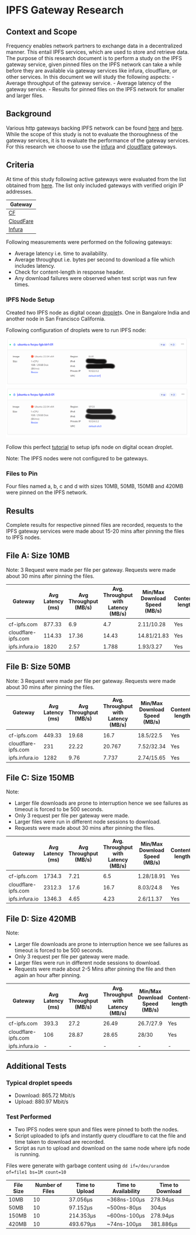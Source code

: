 # IPFS Gateway Research

## Context and Scope

Frequency enables network partners to exchange data in a decentralized manner. This entail IPFS services, which are used to store and retrieve data. The purpose of this research document is to perform a study on the IPFS gateway service, given pinned files on the IPFS network can take a while before they are available via gateway services like infura, cloudflare, or other services. In this document we will study the following aspects:
    - Average throughput of the gateway service.
    - Average latency of the gateway service.
    - Results for pinned files on the IPFS network for smaller and larger files.

## Background

Various http gateways backing IPFS network can be found [here](https://ipfs.github.io/public-gateway-checker/) and [here](https://luke.lol/ipfs.php). While the scope of this study is not to evaluate the thoroughness of the gateway services, it is to evaluate the performance of the gateway services.
For this research we choose to use the [infura](https://infura.io/) and [cloudflare](https://www.cloudflare.com/) gateways.

## Criteria

At time of this study following active gateways were evaluated from the list obtained from [here](https://ipfs.github.io/public-gateway-checker/). The list only included gateways with verified origin IP addresses.

| Gateway|
|-------|
| [CF](https://cf-ipfs.com)|
| [CloudFare](https://cloudflare-ipfs.com)|
| [Infura](https://infura-ipfs.io)|

Following measurements were performed on the following gateways:

* Average latency i.e. time to availability.
* Average throughput i.e. bytes per second to download a file which includes latency.
* Check for content-length in response header.
* Any download failures were observed when test script was run few times.

### IPFS Node Setup

Created two IPFS node as digital ocean [droplet](https://www.digitalocean.com/droplets)s. One in Bangalore India and another node in San Francisco California.

Following configuration of droplets were to run IPFS node:

![Node_Bangalore](ipfs1.png)
![Node_San_Francisco](ipfs2.png)

Follow this perfect [tutorial](https://medium.com/pinata/how-to-deploy-an-ipfs-node-on-digital-ocean-c59b9e83098e) to setup ipfs node on digital ocean droplet.

Note: The IPFS nodes were not configured to be gateways.

### Files to Pin

Four files  named a, b, c and d with sizes 10MB, 50MB, 150MB and 420MB were pinned on the IPFS network.

## Results

Complete results for respective pinned files are recorded, requests to the IPFS gateway services were made about 15-20 mins after pinning the files to IPFS nodes.

## File A: Size 10MB

Note: 3 Request were made per file per gateway. Requests were made about 30 mins after pinning the files.

|Gateway | Avg Latency<br>(ms) | Avg Throughput<br>(MB/s) | Avg. Throughput with Latency<br>(MB/s)    |Min/Max Download Speed<br>(MB/s)   | Content-length | % Downloads failed |
| ---------------------- | -------------------------- | ----- | ----- | ------------------- | -------------- | ---------------------- |
|  |
| cf-ipfs.com            | 877.33                      | 6.9 | 4.7 | 2.11/10.28                 | Yes             | 0%                     |
| cloudflare-ipfs.com    | 114.33                      | 17.36 | 14.43 | 14.81/21.83                 | Yes             | 0%                     |
| ipfs.infura.io    | 1820                      | 2.57 | 1.788 | 1.93/3.27                 | Yes             | 0%                     |

## File B: Size 50MB

Note: 3 Request were made per file per gateway. Requests were made about 30 mins after pinning the files.

|Gateway | Avg Latency<br>(ms) | Avg Throughput<br>(MB/s) | Avg. Throughput with Latency<br>(MB/s)    |Min/Max Download Speed<br>(MB/s)   | Content-length | % Downloads failed |
| ---------------------- | -------------------------- | ----- | ----- | ------------------- | -------------- | ---------------------- |
|  |
| cf-ipfs.com            | 449.33                      | 19.68 | 16.7 | 18.5/22.5                 | Yes             | 0%                     |
| cloudflare-ipfs.com    | 231                      | 22.22 | 20.767 | 7.52/32.34                 | Yes             | 0%                     |
| ipfs.infura.io    | 1282                      | 9.76 | 7.737 | 2.74/15.65                 | Yes             | 0%                     |

## File C: Size 150MB

Note:

* Larger file downloads are prone to interruption hence we see failures as timeout is forced to be 500 seconds.
* Only 3 request per file per gateway were made.
* Larger files were run in different node sessions to download.
* Requests were made about 30 mins after pinning the files.

|Gateway | Avg Latency<br>(ms) | Avg Throughput<br>(MB/s) | Avg. Throughput with Latency<br>(MB/s)    |Min/Max Download Speed<br>(MB/s)   | Content-length | % Downloads failed |
| ---------------------- | -------------------------- | ----- | ----- | ------------------- | -------------- | ---------------------- |
|  |
| cf-ipfs.com            | 1734.3                     | 7.21 | 6.5 | 1.28/18.91                 | Yes             | 0%                     |
| cloudflare-ipfs.com    | 2312.3                      | 17.6 | 16.7 | 8.03/24.8                 | Yes             | 0%                     |
| ipfs.infura.io    | 1346.3                      | 4.65 | 4.23 | 2.6/11.37                 | Yes             | 33%                     |

## File D: Size 420MB

Note:

* Larger file downloads are prone to interruption hence we see failures as timeout is forced to be 500 seconds.
* Only 3 request per file per gateway were made.
* Larger files were run in different node sessions to download.
* Requests were made about 2-5 Mins after pinning the file and then again an hour after pinning.

|Gateway | Avg Latency<br>(ms) | Avg Throughput<br>(MB/s) | Avg. Throughput with Latency<br>(MB/s)    |Min/Max Download Speed<br>(MB/s)   | Content-length | % Downloads failed |
| ---------------------- | -------------------------- | ----- | ----- | ------------------- | -------------- | ---------------------- |
|  |
| cf-ipfs.com            | 393.3                     | 27.2 | 26.49 | 26.7/27.9                 | Yes             | 0%                     |
| cloudflare-ipfs.com    | 106                      | 28.87 | 28.65 | 28/30                 | Yes             | 0%                     |
| ipfs.infura.io    |-                      |- | - | -                 | -             | 100%                     |

## Additional Tests

### Typical droplet speeds

* Download: 865.72 Mbit/s
* Upload: 880.97 Mbit/s

### Test Performed

* Two IPFS nodes were spun and files were pinned to both the nodes.
* Script uploaded to ipfs and instantly query cloudflare to cat the file and time taken to download are recorded.
* Script as run to upload and download on the same node where ipfs node is running.

Files were generate with garbage content using ```dd if=/dev/urandom of=file1 bs=1M count=10```

| File Size | Number of Files | Time to Upload | Time to Availability | Time to Download |
| ---------- | ---------------- | -------------- | ------------------ | ---------------- |
| 10MB       | 10               | 37.056µs           | ~368ns-100µs               | 278.94µs            |
| 50MB       | 10               | 97.152µs           | ~500ns-80µs               | 304µs            |
| 150MB      | 10               | 214.353µs          | ~600ns-100µs               | 278.94µs            |
| 420MB      | 10               | 493.679µs          | ~74ns-100µs               | 381.886µs            |
